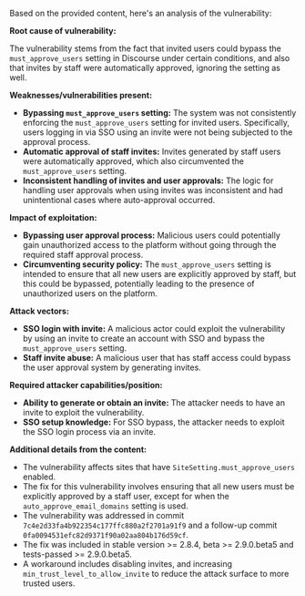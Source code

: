 Based on the provided content, here's an analysis of the vulnerability:

**Root cause of vulnerability:**

The vulnerability stems from the fact that invited users could bypass the `must_approve_users` setting in Discourse under certain conditions, and also that invites by staff were automatically approved, ignoring the setting as well.

**Weaknesses/vulnerabilities present:**

- **Bypassing `must_approve_users` setting:** The system was not consistently enforcing the `must_approve_users` setting for invited users. Specifically, users logging in via SSO using an invite were not being subjected to the approval process.
- **Automatic approval of staff invites:** Invites generated by staff users were automatically approved, which also circumvented the `must_approve_users` setting.
- **Inconsistent handling of invites and user approvals:** The logic for handling user approvals when using invites was inconsistent and had unintentional cases where auto-approval occurred.

**Impact of exploitation:**

- **Bypassing user approval process:**  Malicious users could potentially gain unauthorized access to the platform without going through the required staff approval process.
- **Circumventing security policy:** The `must_approve_users` setting is intended to ensure that all new users are explicitly approved by staff, but this could be bypassed, potentially leading to the presence of unauthorized users on the platform.

**Attack vectors:**

- **SSO login with invite:** A malicious actor could exploit the vulnerability by using an invite to create an account with SSO and bypass the `must_approve_users` setting.
- **Staff invite abuse:** A malicious user that has staff access could bypass the user approval system by generating invites.

**Required attacker capabilities/position:**

- **Ability to generate or obtain an invite:** The attacker needs to have an invite to exploit the vulnerability.
- **SSO setup knowledge:**  For SSO bypass, the attacker needs to exploit the SSO login process via an invite.

**Additional details from the content:**
- The vulnerability affects sites that have `SiteSetting.must_approve_users` enabled.
- The fix for this vulnerability involves ensuring that all new users must be explicitly approved by a staff user, except for when the `auto_approve_email_domains` setting is used.
- The vulnerability was addressed in commit `7c4e2d33fa4b922354c177ffc880a2f2701a91f9` and a follow-up commit `0fa0094531efc82d9371f90a02aa804b176d59cf`.
- The fix was included in stable version >= 2.8.4, beta >= 2.9.0.beta5 and tests-passed >= 2.9.0.beta5.
- A workaround includes disabling invites, and increasing `min_trust_level_to_allow_invite` to reduce the attack surface to more trusted users.